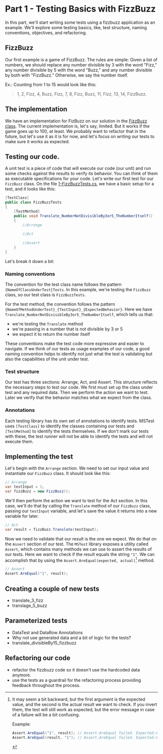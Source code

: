 # Part 1 - Testing Basics with FizzBuzz
In this part, we'll start writing some tests using a fizzbuzz application as an example.
We'll explore some testing basics, like, test structure, naming conventions, objectives, and refactoring.

## FizzBuzz
Our first example is a game of FizzBuzz. The rules are simple: Given a list of numbers, we should replace any number divisible by 3 with the word "Fizz," any number divisible by 5 with the word "Buzz," and any number divisible by both with "FizzBuzz." Otherwise, we say the number itself.

Ex.: Counting from 1 to 15 would look like this:
> 1, 2, Fizz, 4, Buzz, Fizz, 7, 8, Fizz, Buzz, 11, Fizz, 13, 14, FizzBuzz.

## The implementation
We have an implementation for FizBuzz on our solution in the [FizzBuzz class](../TestBootcamp/1-FizzBuzz/FizzBuzz.cs). The current implementation is, let's say, limited. But it works if the game goes up to 100, at least. We probably want to refactor that in the future, but let's use it as it is for now, and let's focus on writing our tests to make sure it works as expected.

## Testing our code.
A unit test is a piece of code that will execute our code (our unit) and run some checks against the results to verify its behavior. You can think of them as executable specifications for your code.
Let's write our first test for our `FizzBuzz` class. On the file [1-FizzBuzzTests.cs](../TestBootcamp.UnitTests/1-FizzBuzzTests.cs), we have a basic setup for a test, and it looks like this:

```csharp
[TestClass]
public class FizzBuzzTests
{
    [TestMethod]
    public void Translate_NumberNotDivisibleBy3or5_TheNumberItself()
    {
        //Arrange
        
        //Act
        
        //Assert
    }
}
```

Let's break it down a bit:

### Naming conventions
The convention for the test class name follows the pattern `{NameOfClassUnderTest}Tests`. In this example, we're testing the `FizzBuzz` class, so our test class is `FizzBuzzTests`.

For the test method, the convention follows the pattern `{NameOfMethodUnderTest}_{TestInput}_{ExpectedBehavior}`. 
Here we have `Translate_NumberNotDivisibleBy3or5_TheNumberItself`, which tells us that:
 - we're testing the `Translate` method
 - we're passing in a number that is not divisible by 3 or 5
 - we expect it to return the number itself

 These conventions make the test code more expressive and easier to navigate. If we think of our tests as usage examples of our code, a good naming convention helps to identify not just what the test is validating but also the capabilities of the unit under test.

### Test structure
Our test has three sections: Arrange, Act, and Assert. This structure reflects the necessary steps to test our code. We first must set up the class under test and any required data. Then we perform the action we want to test. Later we verify that the behavior matches what we expect from the class.

### Annotations
Each testing library has its own set of annotations to identify tests. MSTest uses `[TestClass]` to identify the classes containing our tests and `[TestMethod]` to identify the tests themselves. If we don't mark our tests with these, the test runner will not be able to identify the tests and will not execute them.

## Implementing the test
Let's begin with the `Arrange` section. We need to set our input value and instantiate our `FizzBuzz` class. It should look like this:

```csharp
// Arrange
var testInput = 1;
var fizzBuzz = new FizzBuzz();
```

We'll then perform the action we want to test for the Act section. In this case, we'll do that by calling the `Translate` method of our `FizzBuzz` class, passing our `testInput` variable, and let's save the value it returns into a new variable for later.

```csharp
// Act
var result = fizzBuzz.Translate(testInput);
```

Now we need to validate that our result is the one we expect. We do that on the `Assert` section of our test. The `MSTest` library exposes a utility called `Assert`, which contains many methods we can use to assert the results of our tests. Here we want to check if the result equals the string `"1"`. We can accomplish that by using the `Assert.AreEqual(expected, actual)`[^1] method.

```csharp
// Assert
Assert.AreEqual("1", result);
```

## Creating a couple of new tests

- translate_3_fizz
- translage_5_buzz

## Parameterized tests

- DataTest and DataRow Annotations
- Why not use generated data and a bit of logic for the tests?
- translate_divisibleBy15_fizzbuzz

## Refactoring our code

- refactor the fizzbuzz code so it doesn't use the hardcoded data anymore.
- use the tests as a guardrail for the refactoring process providing feedback throughout the process.


[^1]: It may seem a bit backward, but the first argument is the expected value, and the second is the actual result we want to check. If you invert them, the test will still work as expected, but the error message in case of a failure will be a bit confusing.

    Example:
    ```csharp
    Assert.AreEqual("1", result); // Assert.AreEqual failed. Expected:<1>. Actual:<SomethingElse>. 
    Assert.AreEqual(result, "1"); // Assert.AreEqual failed. Expected:<SomethingElse>. Actual:<1>.
    ```
